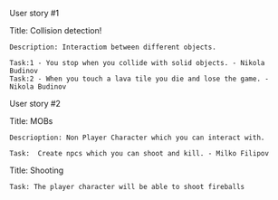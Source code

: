 User story #1

  Title: Collision detection!
      
    Description: Interactiom between different objects.
    
    Task:1 - You stop when you collide with solid objects. - Nikola Budinov
    Task:2 - When you touch a lava tile you die and lose the game. - Nikola Budinov
    
User story  #2
    
  Title: MOBs
  
    Descrioption: Non Player Character which you can interact with.
    
    Task:  Create npcs which you can shoot and kill. - Milko Filipov
    
  Title: Shooting
    
    Task: The player character will be able to shoot fireballs
    
    
    
    
 
